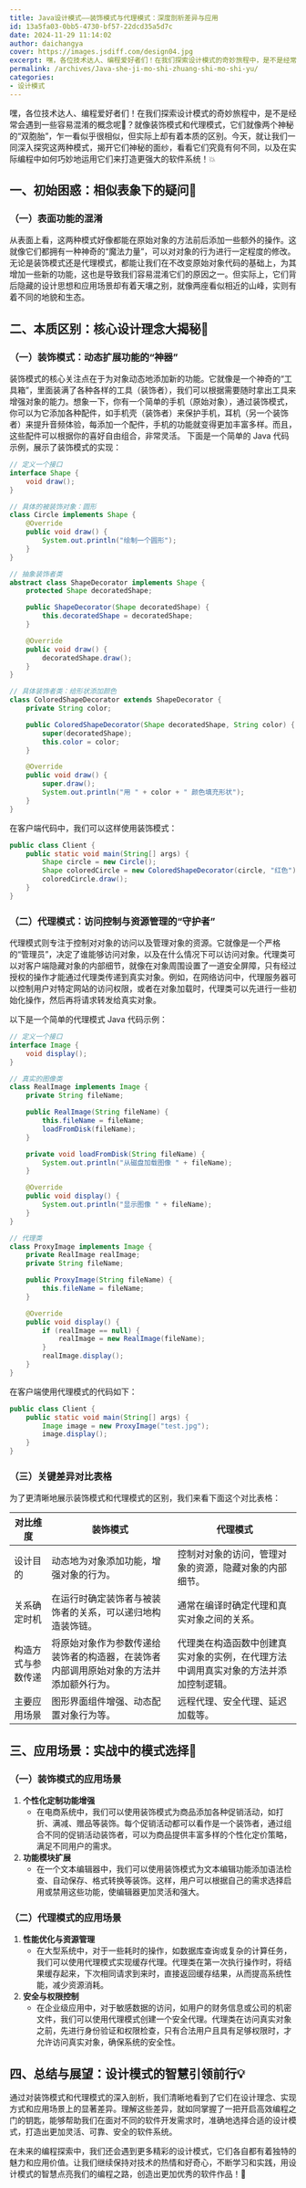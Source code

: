 ```yaml
---
title: Java设计模式——装饰模式与代理模式：深度剖析差异与应用
id: 13a5fa03-0bb5-4730-bf57-22dcd35a5d7c
date: 2024-11-29 11:14:02
author: daichangya
cover: https://images.jsdiff.com/design04.jpg
excerpt: 嘿，各位技术达人、编程爱好者们！在我们探索设计模式的奇妙旅程中，是不是经常会遇到一些容易混淆的概念呢🧐？就像装饰模式和代理模式，它们就像两个神秘的“双胞胎”，乍一看似乎很相似，但实际上却有着本质的区别。今天，就让我们一同深入探究这两种模式，揭开它们神秘的面纱，看看它们究竟有何不同，以及在实际编程中
permalink: /archives/Java-she-ji-mo-shi-zhuang-shi-mo-shi-yu/
categories:
- 设计模式
---
```


嘿，各位技术达人、编程爱好者们！在我们探索设计模式的奇妙旅程中，是不是经常会遇到一些容易混淆的概念呢🧐？就像装饰模式和代理模式，它们就像两个神秘的“双胞胎”，乍一看似乎很相似，但实际上却有着本质的区别。今天，就让我们一同深入探究这两种模式，揭开它们神秘的面纱，看看它们究竟有何不同，以及在实际编程中如何巧妙地运用它们来打造更强大的软件系统！💥

## 一、初始困惑：相似表象下的疑问🤔

### （一）表面功能的混淆
从表面上看，这两种模式好像都能在原始对象的方法前后添加一些额外的操作。这就像它们都拥有一种神奇的“魔法力量”，可以对对象的行为进行一定程度的修改。无论是装饰模式还是代理模式，都能让我们在不改变原始对象代码的基础上，为其增加一些新的功能，这也是导致我们容易混淆它们的原因之一。但实际上，它们背后隐藏的设计思想和应用场景却有着天壤之别，就像两座看似相近的山峰，实则有着不同的地貌和生态。

## 二、本质区别：核心设计理念大揭秘🌟

### （一）装饰模式：动态扩展功能的“神器”
装饰模式的核心关注点在于为对象动态地添加新的功能。它就像是一个神奇的“工具箱”，里面装满了各种各样的工具（装饰者），我们可以根据需要随时拿出工具来增强对象的能力。想象一下，你有一个简单的手机（原始对象），通过装饰模式，你可以为它添加各种配件，如手机壳（装饰者）来保护手机，耳机（另一个装饰者）来提升音频体验，每添加一个配件，手机的功能就变得更加丰富多样。而且，这些配件可以根据你的喜好自由组合，非常灵活。
<separator></separator>
下面是一个简单的 Java 代码示例，展示了装饰模式的实现：

```java
// 定义一个接口
interface Shape {
    void draw();
}

// 具体的被装饰对象：圆形
class Circle implements Shape {
    @Override
    public void draw() {
        System.out.println("绘制一个圆形");
    }
}

// 抽象装饰者类
abstract class ShapeDecorator implements Shape {
    protected Shape decoratedShape;

    public ShapeDecorator(Shape decoratedShape) {
        this.decoratedShape = decoratedShape;
    }

    @Override
    public void draw() {
        decoratedShape.draw();
    }
}

// 具体装饰者类：给形状添加颜色
class ColoredShapeDecorator extends ShapeDecorator {
    private String color;

    public ColoredShapeDecorator(Shape decoratedShape, String color) {
        super(decoratedShape);
        this.color = color;
    }

    @Override
    public void draw() {
        super.draw();
        System.out.println("用 " + color + " 颜色填充形状");
    }
}
```

在客户端代码中，我们可以这样使用装饰模式：

```java
public class Client {
    public static void main(String[] args) {
        Shape circle = new Circle();
        Shape coloredCircle = new ColoredShapeDecorator(circle, "红色");
        coloredCircle.draw();
    }
}
```

### （二）代理模式：访问控制与资源管理的“守护者”
代理模式则专注于控制对对象的访问以及管理对象的资源。它就像是一个严格的“管理员”，决定了谁能够访问对象，以及在什么情况下可以访问对象。代理类可以对客户端隐藏对象的内部细节，就像在对象周围设置了一道安全屏障，只有经过授权的操作才能通过代理类传递到真实对象。例如，在网络访问中，代理服务器可以控制用户对特定网站的访问权限，或者在对象加载时，代理类可以先进行一些初始化操作，然后再将请求转发给真实对象。

以下是一个简单的代理模式 Java 代码示例：

```java
// 定义一个接口
interface Image {
    void display();
}

// 真实的图像类
class RealImage implements Image {
    private String fileName;

    public RealImage(String fileName) {
        this.fileName = fileName;
        loadFromDisk(fileName);
    }

    private void loadFromDisk(String fileName) {
        System.out.println("从磁盘加载图像 " + fileName);
    }

    @Override
    public void display() {
        System.out.println("显示图像 " + fileName);
    }
}

// 代理类
class ProxyImage implements Image {
    private RealImage realImage;
    private String fileName;

    public ProxyImage(String fileName) {
        this.fileName = fileName;
    }

    @Override
    public void display() {
        if (realImage == null) {
            realImage = new RealImage(fileName);
        }
        realImage.display();
    }
}
```

在客户端使用代理模式的代码如下：

```java
public class Client {
    public static void main(String[] args) {
        Image image = new ProxyImage("test.jpg");
        image.display();
    }
}
```

### （三）关键差异对比表格
为了更清晰地展示装饰模式和代理模式的区别，我们来看下面这个对比表格：

| 对比维度 | 装饰模式 | 代理模式 |
|---|---|---|
| 设计目的 | 动态地为对象添加功能，增强对象的行为。 | 控制对对象的访问，管理对象的资源，隐藏对象的内部细节。 |
| 关系确定时机 | 在运行时确定装饰者与被装饰者的关系，可以递归地构造装饰链。 | 通常在编译时确定代理和真实对象之间的关系。 |
| 构造方式与参数传递 | 将原始对象作为参数传递给装饰者的构造器，在装饰者内部调用原始对象的方法并添加额外行为。 | 代理类在构造函数中创建真实对象的实例，在代理方法中调用真实对象的方法并添加控制逻辑。 |
| 主要应用场景 | 图形界面组件增强、动态配置对象行为等。 | 远程代理、安全代理、延迟加载等。 |

## 三、应用场景：实战中的模式选择🎯

### （一）装饰模式的应用场景
1. **个性化定制功能增强**
   - 在电商系统中，我们可以使用装饰模式为商品添加各种促销活动，如打折、满减、赠品等装饰。每个促销活动都可以看作是一个装饰者，通过组合不同的促销活动装饰者，可以为商品提供丰富多样的个性化定价策略，满足不同用户的需求。
2. **功能模块扩展**
   - 在一个文本编辑器中，我们可以使用装饰模式为文本编辑功能添加语法检查、自动保存、格式转换等装饰。这样，用户可以根据自己的需求选择启用或禁用这些功能，使编辑器更加灵活和强大。

### （二）代理模式的应用场景
1. **性能优化与资源管理**
   - 在大型系统中，对于一些耗时的操作，如数据库查询或复杂的计算任务，我们可以使用代理模式实现缓存代理。代理类在第一次执行操作时，将结果缓存起来，下次相同请求到来时，直接返回缓存结果，从而提高系统性能，减少资源消耗。
2. **安全与权限控制**
   - 在企业级应用中，对于敏感数据的访问，如用户的财务信息或公司的机密文件，我们可以使用代理模式创建一个安全代理。代理类在访问真实对象之前，先进行身份验证和权限检查，只有合法用户且具有足够权限时，才允许访问真实对象，确保系统的安全性。

## 四、总结与展望：设计模式的智慧引领前行💡

通过对装饰模式和代理模式的深入剖析，我们清晰地看到了它们在设计理念、实现方式和应用场景上的显著差异。理解这些差异，就如同掌握了一把开启高效编程之门的钥匙，能够帮助我们在面对不同的软件开发需求时，准确地选择合适的设计模式，打造出更加灵活、可靠、安全的软件系统。

在未来的编程探索中，我们还会遇到更多精彩的设计模式，它们各自都有着独特的魅力和应用价值。让我们继续保持对技术的热情和好奇心，不断学习和实践，用设计模式的智慧点亮我们的编程之路，创造出更加优秀的软件作品！🚀